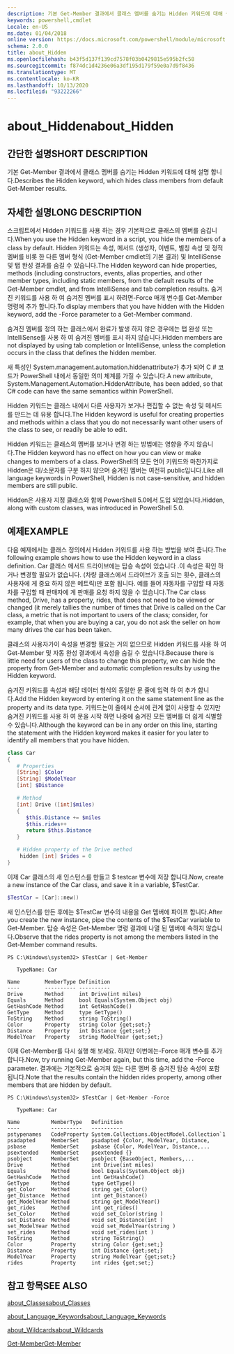 ```yaml
---
description: 기본 Get-Member 결과에서 클래스 멤버를 숨기는 Hidden 키워드에 대해 설명 합니다.
keywords: powershell,cmdlet
Locale: en-US
ms.date: 01/04/2018
online version: https://docs.microsoft.com/powershell/module/microsoft.powershell.core/about/about_hidden?view=powershell-7&WT.mc_id=ps-gethelp
schema: 2.0.0
title: about_Hidden
ms.openlocfilehash: b43f5d137f139cd7578f03b0429815e595b2fc58
ms.sourcegitcommit: f874dc1d4236e06a3df195d179f59e0a7d9f8436
ms.translationtype: MT
ms.contentlocale: ko-KR
ms.lasthandoff: 10/13/2020
ms.locfileid: "93222266"
---
```

# <a name="about_hidden"></a><span data-ttu-id="7e1b3-104">about_Hidden</span><span class="sxs-lookup"><span data-stu-id="7e1b3-104">about_Hidden</span></span>

## <a name="short-description"></a><span data-ttu-id="7e1b3-105">간단한 설명</span><span class="sxs-lookup"><span data-stu-id="7e1b3-105">SHORT DESCRIPTION</span></span>
<span data-ttu-id="7e1b3-106">기본 Get-Member 결과에서 클래스 멤버를 숨기는 Hidden 키워드에 대해 설명 합니다.</span><span class="sxs-lookup"><span data-stu-id="7e1b3-106">Describes the Hidden keyword, which hides class members from default Get-Member results.</span></span>

## <a name="long-description"></a><span data-ttu-id="7e1b3-107">자세한 설명</span><span class="sxs-lookup"><span data-stu-id="7e1b3-107">LONG DESCRIPTION</span></span>

<span data-ttu-id="7e1b3-108">스크립트에서 Hidden 키워드를 사용 하는 경우 기본적으로 클래스의 멤버를 숨깁니다.</span><span class="sxs-lookup"><span data-stu-id="7e1b3-108">When you use the Hidden keyword in a script, you hide the members of a class by default.</span></span> <span data-ttu-id="7e1b3-109">Hidden 키워드는 속성, 메서드 (생성자, 이벤트, 별칭 속성 및 정적 멤버를 비롯 한 다른 멤버 형식 (Get-Member cmdlet의 기본 결과) 및 IntelliSense 및 탭 완성 결과를 숨길 수 있습니다.</span><span class="sxs-lookup"><span data-stu-id="7e1b3-109">The Hidden keyword can hide properties, methods (including constructors, events, alias properties, and other member types, including static members, from the default results of the Get-Member cmdlet, and from IntelliSense and tab completion results.</span></span> <span data-ttu-id="7e1b3-110">숨겨진 키워드를 사용 하 여 숨겨진 멤버를 표시 하려면-Force 매개 변수를 Get-Member 명령에 추가 합니다.</span><span class="sxs-lookup"><span data-stu-id="7e1b3-110">To display members that you have hidden with the Hidden keyword, add the -Force parameter to a Get-Member command.</span></span>

<span data-ttu-id="7e1b3-111">숨겨진 멤버를 정의 하는 클래스에서 완료가 발생 하지 않은 경우에는 탭 완성 또는 IntelliSense를 사용 하 여 숨겨진 멤버를 표시 하지 않습니다.</span><span class="sxs-lookup"><span data-stu-id="7e1b3-111">Hidden members are not displayed by using tab completion or IntelliSense, unless the completion occurs in the class that defines the hidden member.</span></span>

<span data-ttu-id="7e1b3-112">새 특성인 System.management.automation.hiddenattribute가 추가 되어 C \# 코드가 PowerShell 내에서 동일한 의미 체계를 가질 수 있습니다.</span><span class="sxs-lookup"><span data-stu-id="7e1b3-112">A new attribute, System.Management.Automation.HiddenAttribute, has been added, so that C\# code can have the same semantics within PowerShell.</span></span>

<span data-ttu-id="7e1b3-113">Hidden 키워드는 클래스 내에서 다른 사용자가 보거나 편집할 수 없는 속성 및 메서드를 만드는 데 유용 합니다.</span><span class="sxs-lookup"><span data-stu-id="7e1b3-113">The Hidden keyword is useful for creating properties and methods within a class that you do not necessarily want other users of the class to see, or readily be able to edit.</span></span>

<span data-ttu-id="7e1b3-114">Hidden 키워드는 클래스의 멤버를 보거나 변경 하는 방법에는 영향을 주지 않습니다.</span><span class="sxs-lookup"><span data-stu-id="7e1b3-114">The Hidden keyword has no effect on how you can view or make changes to members of a class.</span></span> <span data-ttu-id="7e1b3-115">PowerShell의 모든 언어 키워드와 마찬가지로 Hidden은 대/소문자를 구분 하지 않으며 숨겨진 멤버는 여전히 public입니다.</span><span class="sxs-lookup"><span data-stu-id="7e1b3-115">Like all language keywords in PowerShell, Hidden is not case-sensitive, and hidden members are still public.</span></span>

<span data-ttu-id="7e1b3-116">Hidden은 사용자 지정 클래스와 함께 PowerShell 5.0에서 도입 되었습니다.</span><span class="sxs-lookup"><span data-stu-id="7e1b3-116">Hidden, along with custom classes, was introduced in PowerShell 5.0.</span></span>

## <a name="example"></a><span data-ttu-id="7e1b3-117">예제</span><span class="sxs-lookup"><span data-stu-id="7e1b3-117">EXAMPLE</span></span>

<span data-ttu-id="7e1b3-118">다음 예제에서는 클래스 정의에서 Hidden 키워드를 사용 하는 방법을 보여 줍니다.</span><span class="sxs-lookup"><span data-stu-id="7e1b3-118">The following example shows how to use the Hidden keyword in a class definition.</span></span> <span data-ttu-id="7e1b3-119">Car 클래스 메서드 드라이브에는 탑승 속성이 있습니다 .이 속성은 확인 하거나 변경할 필요가 없습니다. (차량 클래스에서 드라이브가 호출 되는 횟수, 클래스의 사용자에 게 중요 하지 않은 메트릭)만 포함 됩니다. 예를 들어 자동차를 구입할 때 자동차를 구입할 때 판매자에 게 판매를 요청 하지 않을 수 있습니다.</span><span class="sxs-lookup"><span data-stu-id="7e1b3-119">The Car class method, Drive, has a property, rides, that does not need to be viewed or changed (it merely tallies the number of times that Drive is called on the Car class, a metric that is not important to users of the class; consider, for example, that when you are buying a car, you do not ask the seller on how many drives the car has been taken.</span></span>

<span data-ttu-id="7e1b3-120">클래스의 사용자가이 속성을 변경할 필요는 거의 없으므로 Hidden 키워드를 사용 하 여 Get-Member 및 자동 완성 결과에서 속성을 숨길 수 있습니다.</span><span class="sxs-lookup"><span data-stu-id="7e1b3-120">Because there is little need for users of the class to change this property, we can hide the property from Get-Member and automatic completion results by using the Hidden keyword.</span></span>

<span data-ttu-id="7e1b3-121">숨겨진 키워드를 속성과 해당 데이터 형식의 동일한 문 줄에 입력 하 여 추가 합니다.</span><span class="sxs-lookup"><span data-stu-id="7e1b3-121">Add the Hidden keyword by entering it on the same statement line as the property and its data type.</span></span> <span data-ttu-id="7e1b3-122">키워드는이 줄에서 순서에 관계 없이 사용할 수 있지만 숨겨진 키워드를 사용 하 여 문을 시작 하면 나중에 숨겨진 모든 멤버를 더 쉽게 식별할 수 있습니다.</span><span class="sxs-lookup"><span data-stu-id="7e1b3-122">Although the keyword can be in any order on this line, starting the statement with the Hidden keyword makes it easier for you later to identify all members that you have hidden.</span></span>

```powershell
class Car
{
   # Properties
   [String] $Color
   [String] $ModelYear
   [int] $Distance

   # Method
   [int] Drive ([int]$miles)
   {
      $this.Distance += $miles
      $this.rides++
      return $this.Distance
   }

   # Hidden property of the Drive method
    hidden [int] $rides = 0
}
```

<span data-ttu-id="7e1b3-123">이제 Car 클래스의 새 인스턴스를 만들고 \$ testcar 변수에 저장 합니다.</span><span class="sxs-lookup"><span data-stu-id="7e1b3-123">Now, create a new instance of the Car class, and save it in a variable, \$TestCar.</span></span>

```powershell
$TestCar = [Car]::new()
```

<span data-ttu-id="7e1b3-124">새 인스턴스를 만든 후에는 $TestCar 변수의 내용을 Get 멤버에 파이프 합니다.</span><span class="sxs-lookup"><span data-stu-id="7e1b3-124">After you create the new instance, pipe the contents of the $TestCar variable to Get-Member.</span></span> <span data-ttu-id="7e1b3-125">탑승 속성은 Get-Member 명령 결과에 나열 된 멤버에 속하지 않습니다.</span><span class="sxs-lookup"><span data-stu-id="7e1b3-125">Observe that the rides property is not among the members listed in the Get-Member command results.</span></span>

```output
PS C:\Windows\system32> $TestCar | Get-Member

   TypeName: Car

Name        MemberType Definition
----        ---------- ----------
Drive       Method     int Drive(int miles)
Equals      Method     bool Equals(System.Object obj)
GetHashCode Method     int GetHashCode()
GetType     Method     type GetType()
ToString    Method     string ToString()
Color       Property   string Color {get;set;}
Distance    Property   int Distance {get;set;}
ModelYear   Property   string ModelYear {get;set;}

```

<span data-ttu-id="7e1b3-126">이제 Get-Member를 다시 실행 해 보세요. 하지만 이번에는-Force 매개 변수를 추가 합니다.</span><span class="sxs-lookup"><span data-stu-id="7e1b3-126">Now, try running Get-Member again, but this time, add the -Force parameter.</span></span>
<span data-ttu-id="7e1b3-127">결과에는 기본적으로 숨겨져 있는 다른 멤버 중 숨겨진 탑승 속성이 포함 됩니다.</span><span class="sxs-lookup"><span data-stu-id="7e1b3-127">Note that the results contain the hidden rides property, among other members that are hidden by default.</span></span>

```output
PS C:\Windows\system32> $TestCar | Get-Member -Force

   TypeName: Car

Name          MemberType   Definition
----          ----------   ----------
pstypenames   CodeProperty System.Collections.ObjectModel.Collection`1
psadapted     MemberSet    psadapted {Color, ModelYear, Distance,
psbase        MemberSet    psbase {Color, ModelYear, Distance,...
psextended    MemberSet    psextended {}
psobject      MemberSet    psobject {BaseObject, Members,...
Drive         Method       int Drive(int miles)
Equals        Method       bool Equals(System.Object obj)
GetHashCode   Method       int GetHashCode()
GetType       Method       type GetType()
get_Color     Method       string get_Color()
get_Distance  Method       int get_Distance()
get_ModelYear Method       string get_ModelYear()
get_rides     Method       int get_rides()
set_Color     Method       void set_Color(string )
set_Distance  Method       void set_Distance(int )
set_ModelYear Method       void set_ModelYear(string )
set_rides     Method       void set_rides(int )
ToString      Method       string ToString()
Color         Property     string Color {get;set;}
Distance      Property     int Distance {get;set;}
ModelYear     Property     string ModelYear {get;set;}
rides         Property     int rides {get;set;}

```

## <a name="see-also"></a><span data-ttu-id="7e1b3-128">참고 항목</span><span class="sxs-lookup"><span data-stu-id="7e1b3-128">SEE ALSO</span></span>

[<span data-ttu-id="7e1b3-129">about_Classes</span><span class="sxs-lookup"><span data-stu-id="7e1b3-129">about_Classes</span></span>](about_Classes.md)

[<span data-ttu-id="7e1b3-130">about_Language_Keywords</span><span class="sxs-lookup"><span data-stu-id="7e1b3-130">about_Language_Keywords</span></span>](about_Language_Keywords.md)

[<span data-ttu-id="7e1b3-131">about_Wildcards</span><span class="sxs-lookup"><span data-stu-id="7e1b3-131">about_Wildcards</span></span>](about_Wildcards.md)

[<span data-ttu-id="7e1b3-132">Get-Member</span><span class="sxs-lookup"><span data-stu-id="7e1b3-132">Get-Member</span></span>](xref:Microsoft.PowerShell.Utility.Get-Member)
